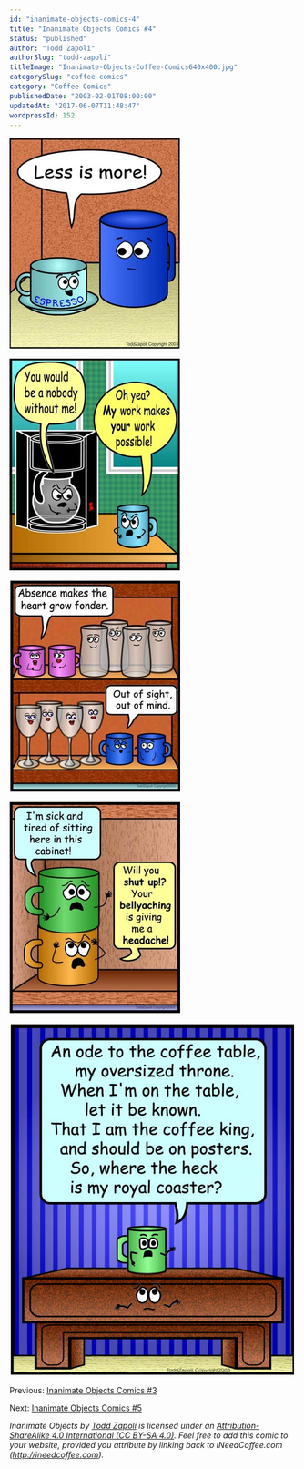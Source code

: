 ```yaml
---
id: "inanimate-objects-comics-4"
title: "Inanimate Objects Comics #4"
status: "published"
author: "Todd Zapoli"
authorSlug: "todd-zapoli"
titleImage: "Inanimate-Objects-Coffee-Comics640x400.jpg"
categorySlug: "coffee-comics"
category: "Coffee Comics"
publishedDate: "2003-02-01T08:00:00"
updatedAt: "2017-06-07T11:48:47"
wordpressId: 152
---
```


![less is more](030lessismore11.jpg)

![nobody without me](031NobodyWithOutMe1.jpg)

![out of sight](032outOFsightOFmind1.jpg)

![sick and tired](034bellyaching1.jpg)

![comic coffee table poem](comic-coffee-table-poem.jpg)

Previous: [Inanimate Objects Comics #3](http://ineedcoffee.com/inanimate-objects-comics-3/)

Next: [Inanimate Objects Comics #5](http://ineedcoffee.com/inanimate-objects-comics-5/)

*Inanimate Objects by [Todd Zapoli](http://ineedcoffee.com/) is licensed under an [Attribution-ShareAlike 4.0 International (CC BY-SA 4.0)](https://creativecommons.org/licenses/by-sa/4.0/). Feel free to add this comic to your website, provided you attribute by linking back to INeedCoffee.com (http://ineedcoffee.com).*